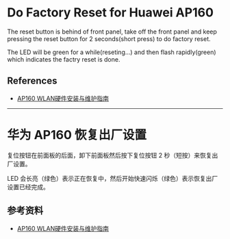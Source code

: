 # Do Factory Reset for Huawei AP160

The reset button is behind of front panel, take off the front panel and keep pressing the reset button for 2 seconds(short press) to do factory reset.

The LED will be green for a while(reseting...) and then flash rapidly(green) which indicates the factry reset is done.

## References
* [AP160 WLAN硬件安装与维护指南](https://support.huawei.com/enterprise/zh/doc/EDOC1100278609/df7677b2)

--------

# 华为 AP160 恢复出厂设置

复位按钮在前面板的后面，卸下前面板然后按下复位按钮 2 秒（短按）来恢复出厂设置。

LED 会长亮（绿色）表示正在恢复中，然后开始快速闪烁（绿色）表示恢复出厂设置已经完成。

## 参考资料
* [AP160 WLAN硬件安装与维护指南](https://support.huawei.com/enterprise/zh/doc/EDOC1100278609/df7677b2)
